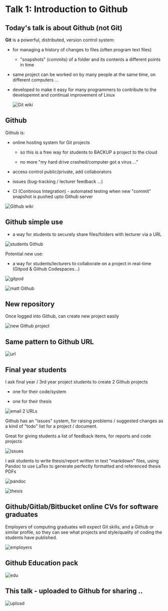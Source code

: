 # Talk 1: Introduction to Github

## Today's talk is about Github (not Git)

**Git** is a powerful, distributed, version control system:

- for managing a history of changes to files (often program text files)

    - "snapshots" (commits) of a folder and its contents a different points in time
       
- same project can be worked on by many people at the same time, on different computers ...

- developed to make it easy for many programmers to contribute to the developemnt and continual improvement of Linux

    ![Git wiki](images/0_git.png)
        
## Github

Github is:

- online hosting system for Git projects

    - so this is a free way for students to BACKUP a project to the cloud
    
    - no more "my hard drive crashed/computer got a virus ..."

- access control public/private, add collaborators

- issues (bug-tracking / lecturer feedback ...)

- CI (Continous Integration) - automated testing when new "commit" snapshot is pushed upto Github server

![Github wiki](images/0_github.png)
        
## Github simple use

- a way for students to securely share files/folders with lecturer via a URL

![students Github](images/9_student_urls.png)

Potential new use:

- a way for students/lecturers to collaborate on a project in real-time (Gitpod & Github Codespaces...)

![gitpod](images/10_running_gitpod.png)

![matt Github](images/8_matt.png)


## New repository

Once logged into Github, can create new project easily

![new Github project](images/2_new_repo_create.png)

## Same pattern to Github URL

![url](images/3_url.png)

## Final year students

I ask final year / 3rd year project students to create 2 Github projects

- one for their code/system

- one for their thesis

![email 2 URLs](images/12_email.png)

Github has an "issues" system, for raising problems / suggested changes as a kind of "todo" list for a project / document.

Great for giving students a list of feedback items, for reports and code projects

![issues](images/11_thesi_issues.png)

I ask students to write thesis/report written in text "markdown" files, using Pandoc to use LaTex to generate perfectly formatted and referenced thesis PDFs

![pandoc](images/16_pandoc.png)

![thesis](images/15_thesis.png)

## Github/Gitlab/Bitbucket online CVs for software graduates

Employers of computing graduates will expect Git skills, and a Github or similar profile, so they can see what projects and style/quality of coding the students have published.

![employers](images/13_git_expected.png)



## Github Education pack

![edu](images/14_education.png)

## This talk - uploaded to Github for sharing ..

![upload](images/17_uploaded.png)